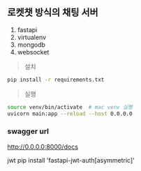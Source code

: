 ## 로켓챗 방식의 채팅 서버 

1. fastapi
2. virtualenv
3. mongodb
4. websocket


>설치
```sh
pip install -r requirements.txt
```

>실행

```sh
source venv/bin/activate  # mac venv 실행
uvicorn main:app --reload --host 0.0.0.0  
```


### swagger url

http://0.0.0.0:8000/docs

jwt
pip install 'fastapi-jwt-auth[asymmetric]'